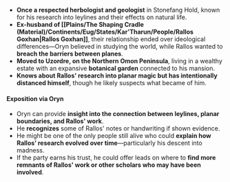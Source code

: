- **Once a respected herbologist and geologist** in Stonefang Hold, known for his research into leylines and their effects on natural life.
- **Ex-husband of [[Plains/The Shaping Cradle (Material)/Continents/Eug/States/Kar'Tharun/People/Rallos Goxhan|Rallos Goxhan]]**, their relationship ended over ideological differences—Oryn believed in studying the world, while Rallos wanted to **breach the barriers between planes**.
- **Moved to Uzordre, on the Northern Omon Peninsula**, living in a wealthy estate with an expansive **botanical garden** connected to his mansion.
- **Knows about Rallos' research into planar magic but has intentionally distanced himself**, though he likely suspects what became of him.

#### **Exposition via Oryn**

- Oryn can provide **insight into the connection between leylines, planar boundaries, and Rallos' work**.
- He **recognizes** some of Rallos' notes or handwriting if shown evidence.
- He might be one of the only people still alive who could **explain how Rallos’ research evolved over time**—particularly his descent into madness.
- If the party earns his trust, he could offer leads on where to **find more remnants of Rallos' work or other scholars who may have been involved**.